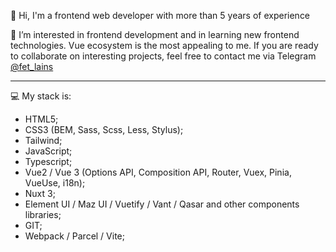 👋 Hi, I'm a frontend web developer with more than 5 years of experience

👀 I’m interested in frontend development and in learning new frontend technologies. Vue ecosystem is the most appealing to me. If you are ready to collaborate on interesting projects, feel free to contact me via Telegram [@fet_lains]([https://tttttt.me/sharaputo](https://t.me/fet_lains))

---

💻 My stack is:
 * HTML5;
 * CSS3 (BEM, Sass, Scss, Less, Stylus);
 * Tailwind;
 * JavaScript;
 * Typescript;
 * Vue2 / Vue 3 (Options API, Composition API, Router, Vuex, Pinia, VueUse, i18n);
 * Nuxt 3;
 * Element UI / Maz UI / Vuetify / Vant / Qasar and other components libraries;
 * GIT; 
 * Webpack / Parcel / Vite;

